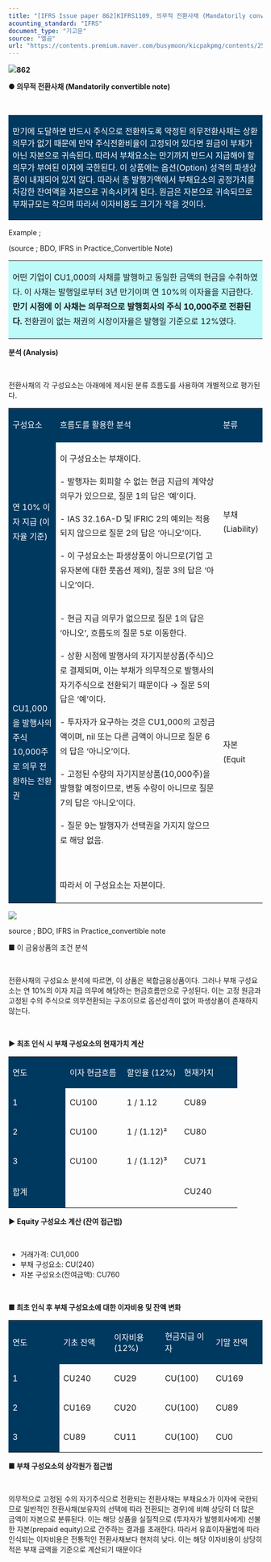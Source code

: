 ```yaml
---
title: "[IFRS Issue paper 862]KIFRS1109, 의무적 전환사채 (Mandatorily convertible note)"
acounting_standard: "IFRS"
document_type: "기고문"
source: "엘곰"
url: "https://contents.premium.naver.com/busymoon/kicpakpmg/contents/250620110220877li"
---
```

![](https://n2.news.naver.com/l.gif?type=content)**862**

**● 의무적 전환사채 (Mandatorily convertible note)**

**​**

<table style=""><tbody><tr><td colspan="3" rowspan="1" style="width: 99.99%; height: 129.0px;  background-color: #003960;"><div><p style=""><span style="color:#ffffff;">만기에 도달하면 반드시 주식으로 전환하도록 약정된 의무전환사채는 상환의무가 없기 때문에 만약 주식전환비율이 고정되어 있다면 원금이 부채가 아닌 자본으로 귀속된다. 따라서 부채요소는 만기까지 반드시 지급해야 할 의무가 부여된 이자에 국한된다. 이 상품에는 옵션(Option) 성격의 파생상품이 내재되어 있지 않다. 따라서 총 발행가액에서 부채요소의 공정가치를 차감한 잔여액을 자본으로 귀속시키게 된다. 원금은 자본으로 귀속되므로 부채규모는 작으며 따라서 이자비용도 크기가 작을 것이다.</span></p></div></td></tr></tbody></table>

Example ;

(source ; BDO, IFRS in Practice\_Convertible Note)

<table style=""><tbody><tr><td colspan="3" rowspan="1" style="width: 99.99%; height: 104.0px;  background-color: #bdfbfa;"><div><p style="line-height:1.8;"><span style="">어떤 기업이 CU1,000의 사채를 발행하고 동일한 금액의 현금을 수취하였다. 이 사채는 발행일로부터 3년 만기이며 연 10%의 이자율을 지급한다. </span><span style=""><b>만기 시점에 이 사채는 의무적으로 발행회사의 주식 10,000주로 전환된다. </b></span><span style="">전환권이 없는 채권의 시장이자율은 발행일 기준으로 12%였다.</span></p></div></td></tr></tbody></table>

**분석 (Analysis)**

​

전환사채의 각 구성요소는 아래에에 제시된 분류 흐름도를 사용하여 개별적으로 평가된다.

<table style=""><tbody><tr><td colspan="1" rowspan="1" style="width: 18.78%; height: 40.0px;  background-color: #003960;"><div><p style="line-height:1.8;"><span style="color:#ffffff;">구성요소</span></p></div></td><td colspan="1" rowspan="1" style="width: 67.16000000000001%; height: 40.0px;  background-color: #003960;"><div><p style="line-height:1.8;"><span style="color:#ffffff;">흐름도를 활용한 분석</span></p></div></td><td colspan="1" rowspan="1" style="width: 14.080000000000002%; height: 40.0px;  background-color: #003960;"><div><p style="line-height:1.8;"><span style="color:#ffffff;">분류</span></p></div></td></tr><tr><td colspan="1" rowspan="1" style="width: 18.78%; height: 40.0px;  background-color: #003960;"><div><p style="line-height:1.8;"><span style="color:#ffffff;">연 10% 이자 지급 (이자율 기준)</span></p></div></td><td colspan="1" rowspan="1" style="width: 67.16000000000001%; height: 40.0px;  "><div><p style="line-height:1.8;"><span style="">이 구성요소는 부채이다.</span></p></div><div><p style="line-height:1.8;"><span style="">- 발행자는 회피할 수 없는 현금 지급의 계약상 의무가 있으므로, 질문 1의 답은 ‘예’이다.</span></p></div><div><p style="line-height:1.8;"><span style="">- IAS 32.16A-D 및 IFRIC 2의 예외는 적용되지 않으므로 질문 2의 답은 ‘아니오’이다.</span></p></div><div><p style="line-height:1.8;"><span style="">- 이 구성요소는 파생상품이 아니므로(기업 고유자본에 대한 풋옵션 제외), 질문 3의 답은 ‘아니오’이다.</span></p></div></td><td colspan="1" rowspan="1" style="width: 14.080000000000002%; height: 40.0px;  "><div><p style="line-height:1.8;"><span style="">부채(Liability)</span></p></div></td></tr><tr><td colspan="1" rowspan="1" style="width: 18.78%; height: 40.0px;  background-color: #003960;"><div><p style="line-height:1.8;"><span style="color:#ffffff;">CU1,000을 발행사의 주식 10,000주로 의무 전환하는 전환권</span></p></div></td><td colspan="1" rowspan="1" style="width: 67.16000000000001%; height: 40.0px;  "><div><p style="line-height:1.8;"><span style="">- 현금 지급 의무가 없으므로 질문 1의 답은 ‘아니오’, 흐름도의 질문 5로 이동한다.</span></p></div><div><p style="line-height:1.8;"><span style="">- 상환 시점에 발행사의 자기지분상품(주식)으로 결제되며, 이는 부채가 의무적으로 발행사의 자기주식으로 전환되기 때문이다 → 질문 5의 답은 ‘예’이다.</span></p></div><div><p style="line-height:1.8;"><span style="">- 투자자가 요구하는 것은 CU1,000의 고정금액이며, nil 또는 다른 금액이 아니므로 질문 6의 답은 ‘아니오’이다.</span></p></div><div><p style="line-height:1.8;"><span style="">- 고정된 수량의 자기지분상품(10,000주)을 발행할 예정이므로, 변동 수량이 아니므로 질문 7의 답은 ‘아니오’이다.</span></p></div><div><p style="line-height:1.8;"><span style="">- 질문 9는 발행자가 선택권을 가지지 않으므로 해당 없음.</span></p></div><div><p style="line-height:1.8;"><span style="">​</span></p></div><div><p style="line-height:1.8;"><span style="">따라서 이 구성요소는 자본이다.</span></p></div></td><td colspan="1" rowspan="1" style="width: 14.080000000000002%; height: 40.0px;  "><div><p style="line-height:1.8;"><span style="">자본(Equit</span></p></div></td></tr></tbody></table>

![](https://scs-phinf.pstatic.net/MjAyNTA2MjBfMjcw/MDAxNzUwMzgzOTUxNDEz.wIQseL7IYJqxlQQWeQxgbY2rzc02IQsKzX1G9EcZ9fEg.BM9GHAS2KZGZ0azonErGRkBA8MobufxP9iDp4SyfS6Eg.PNG/image.png?type=w800)

source ; BDO, IFRS in Practice\_convertible note

■ 이 금융상품의 조건 분석

​

전환사채의 구성요소 분석에 따르면, 이 상품은 복합금융상품이다. 그러나 부채 구성요소는 연 10%의 이자 지급 의무에 해당하는 현금흐름만으로 구성된다. 이는 고정 원금과 고정된 수의 주식으로 의무전환되는 구조이므로 옵션성격이 없어 파생상품이 존재하지 않는다.

​

**▶ 최초 인식 시 부채 구성요소의 현재가치 계산**

<table style=""><tbody><tr><td colspan="1" rowspan="1" style="width: 25.0%; height: 40.0px;  background-color: #003960;"><div><p style=""><span style="color:#ffffff;">연도</span></p></div></td><td colspan="1" rowspan="1" style="width: 25.0%; height: 40.0px;  background-color: #003960;"><div><p style=""><span style="color:#ffffff;">이자 현금흐름</span></p></div></td><td colspan="1" rowspan="1" style="width: 25.0%; height: 40.0px;  background-color: #003960;"><div><p style=""><span style="color:#ffffff;">할인율 (12%)</span></p></div></td><td colspan="1" rowspan="1" style="width: 25.0%; height: 40.0px;  background-color: #003960;"><div><p style=""><span style="color:#ffffff;">현재가치</span></p></div></td></tr><tr><td colspan="1" rowspan="1" style="width: 25.0%; height: 40.0px;  background-color: #003960;"><div><p style=""><span style="color:#ffffff;">1</span></p></div></td><td colspan="1" rowspan="1" style="width: 25.0%; height: 40.0px;  "><div><p style=""><span style="">CU100</span></p></div></td><td colspan="1" rowspan="1" style="width: 25.0%; height: 40.0px;  "><div><p style=""><span style="">1 / 1.12</span></p></div></td><td colspan="1" rowspan="1" style="width: 25.0%; height: 40.0px;  "><div><p style=""><span style="">CU89</span></p></div></td></tr><tr><td colspan="1" rowspan="1" style="width: 25.0%; height: 40.0px;  background-color: #003960;"><div><p style=""><span style="color:#ffffff;">2</span></p></div></td><td colspan="1" rowspan="1" style="width: 25.0%; height: 40.0px;  "><div><p style=""><span style="">CU100</span></p></div></td><td colspan="1" rowspan="1" style="width: 25.0%; height: 40.0px;  "><div><p style=""><span style="">1 / (1.12)²</span></p></div></td><td colspan="1" rowspan="1" style="width: 25.0%; height: 40.0px;  "><div><p style=""><span style="">CU80</span></p></div></td></tr><tr><td colspan="1" rowspan="1" style="width: 25.0%; height: 40.0px;  background-color: #003960;"><div><p style=""><span style="color:#ffffff;">3</span></p></div></td><td colspan="1" rowspan="1" style="width: 25.0%; height: 40.0px;  "><div><p style=""><span style="">CU100</span></p></div></td><td colspan="1" rowspan="1" style="width: 25.0%; height: 40.0px;  "><div><p style=""><span style="">1 / (1.12)³</span></p></div></td><td colspan="1" rowspan="1" style="width: 25.0%; height: 40.0px;  "><div><p style=""><span style="">CU71</span></p></div></td></tr><tr><td colspan="1" rowspan="1" style="width: 25.0%; height: 40.0px;  background-color: #003960;"><div><p style=""><span style="color:#ffffff;">합계</span></p></div></td><td colspan="1" rowspan="1" style="width: 25.0%; height: 40.0px;  "><div><p style=""><span style="">​</span></p></div></td><td colspan="1" rowspan="1" style="width: 25.0%; height: 40.0px;  "><div><p style=""><span style="">​</span></p></div></td><td colspan="1" rowspan="1" style="width: 25.0%; height: 40.0px;  "><div><p style=""><span style="">CU240</span></p></div></td></tr></tbody></table>

**▶ Equity 구성요소 계산 (잔여 접근법)**

​

- 거래가격: CU1,000
- 부채 구성요소: CU(240)
- 자본 구성요소(잔여금액): CU760

​

**■ 최초 인식 후 부채 구성요소에 대한 이자비용 및 잔액 변화**

<table style=""><tbody><tr><td colspan="1" rowspan="1" style="width: 20.0%; height: 40.0px;  background-color: #003960;"><div><p style=""><span style="color:#ffffff;">연도</span></p></div></td><td colspan="1" rowspan="1" style="width: 20.0%; height: 40.0px;  background-color: #003960;"><div><p style=""><span style="color:#ffffff;">기초 잔액</span></p></div></td><td colspan="1" rowspan="1" style="width: 20.0%; height: 40.0px;  background-color: #003960;"><div><p style=""><span style="color:#ffffff;">이자비용 (12%)</span></p></div></td><td colspan="1" rowspan="1" style="width: 20.0%; height: 40.0px;  background-color: #003960;"><div><p style=""><span style="color:#ffffff;">현금지급 이자</span></p></div></td><td colspan="1" rowspan="1" style="width: 20.0%; height: 40.0px;  background-color: #003960;"><div><p style=""><span style="color:#ffffff;">기말 잔액</span></p></div></td></tr><tr><td colspan="1" rowspan="1" style="width: 20.0%; height: 40.0px;  background-color: #003960;"><div><p style=""><span style="color:#ffffff;">1</span></p></div></td><td colspan="1" rowspan="1" style="width: 20.0%; height: 40.0px;  "><div><p style=""><span style="">CU240</span></p></div></td><td colspan="1" rowspan="1" style="width: 20.0%; height: 40.0px;  "><div><p style=""><span style="">CU29</span></p></div></td><td colspan="1" rowspan="1" style="width: 20.0%; height: 40.0px;  "><div><p style=""><span style="">CU(100)</span></p></div></td><td colspan="1" rowspan="1" style="width: 20.0%; height: 40.0px;  "><div><p style=""><span style="">CU169</span></p></div></td></tr><tr><td colspan="1" rowspan="1" style="width: 20.0%; height: 40.0px;  background-color: #003960;"><div><p style=""><span style="color:#ffffff;">2</span></p></div></td><td colspan="1" rowspan="1" style="width: 20.0%; height: 40.0px;  "><div><p style=""><span style="">CU169</span></p></div></td><td colspan="1" rowspan="1" style="width: 20.0%; height: 40.0px;  "><div><p style=""><span style="">CU20</span></p></div></td><td colspan="1" rowspan="1" style="width: 20.0%; height: 40.0px;  "><div><p style=""><span style="">CU(100)</span></p></div></td><td colspan="1" rowspan="1" style="width: 20.0%; height: 40.0px;  "><div><p style=""><span style="">CU89</span></p></div></td></tr><tr><td colspan="1" rowspan="1" style="width: 20.0%; height: 40.0px;  background-color: #003960;"><div><p style=""><span style="color:#ffffff;">3</span></p></div></td><td colspan="1" rowspan="1" style="width: 20.0%; height: 40.0px;  "><div><p style=""><span style="">CU89</span></p></div></td><td colspan="1" rowspan="1" style="width: 20.0%; height: 40.0px;  "><div><p style=""><span style="">CU11</span></p></div></td><td colspan="1" rowspan="1" style="width: 20.0%; height: 40.0px;  "><div><p style=""><span style="">CU(100)</span></p></div></td><td colspan="1" rowspan="1" style="width: 20.0%; height: 40.0px;  "><div><p style=""><span style="">CU0</span></p></div></td></tr></tbody></table>

**■ 부채 구성요소의 상각원가 접근법**

​

의무적으로 고정된 수의 자기주식으로 전환되는 전환사채는 부채요소가 이자에 국한되므로 일반적인 전환사채(보유자의 선택에 따라 전환되는 경우)에 비해 상당히 더 많은 금액이 자본으로 분류된다. 이는 해당 상품을 실질적으로 (투자자가 발행회사에게) 선불한 자본(prepaid equity)으로 간주하는 결과를 초래한다. 따라서 유효이자율법에 따라 인식되는 이자비용은 전통적인 전환사채보다 현저히 낮다. 이는 해당 이자비용이 상당히 적은 부채 금액을 기준으로 계산되기 때문이다
